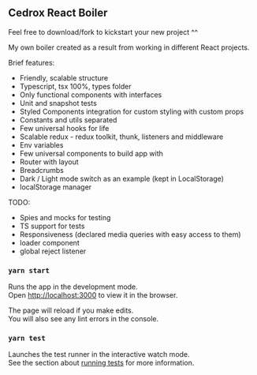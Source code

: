 ## Cedrox React Boiler
Feel free to download/fork to kickstart your new project ^^

My own boiler created as a result from working in different React projects.

Brief features:
* Friendly, scalable structure
* Typescript, tsx 100%, types folder
* Only functional components with interfaces
* Unit and snapshot tests
* Styled Components integration for custom styling with custom props
* Constants and utils separated
* Few universal hooks for life
* Scalable redux - redux toolkit, thunk, listeners and middleware
* Env variables
* Few universal components to build app with
* Router with layout
* Breadcrumbs
* Dark / Light mode switch as an example (kept in LocalStorage)
* localStorage manager


TODO:
* Spies and mocks for testing
* TS support for tests
* Responsiveness (declared media queries with easy access to them)
* loader component
* global reject listener

### `yarn start`

Runs the app in the development mode.<br />
Open [http://localhost:3000](http://localhost:3000) to view it in the browser.

The page will reload if you make edits.<br />
You will also see any lint errors in the console.

### `yarn test`

Launches the test runner in the interactive watch mode.<br />
See the section about [running tests](https://facebook.github.io/create-react-app/docs/running-tests) for more information.